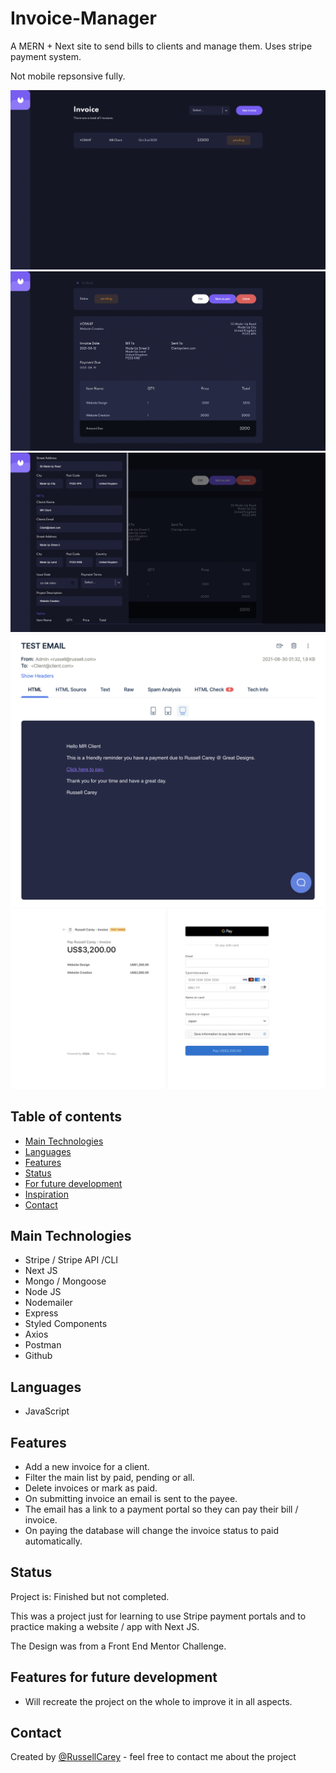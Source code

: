 # Invoice-Manager
A MERN + Next site to send bills to clients and manage them. Uses stripe payment system.

Not mobile repsonsive fully.

![alt text](https://github.com/RussellCarey/Invoice-Manager/blob/master/client/s1.png)
![alt text](https://github.com/RussellCarey/Invoice-Manager/blob/master/client/s2.png)
![alt text](https://github.com/RussellCarey/Invoice-Manager/blob/master/client/s3.png)
![alt text](https://github.com/RussellCarey/Invoice-Manager/blob/master/client/s4.png)
![alt text](https://github.com/RussellCarey/Invoice-Manager/blob/master/client/s5.png)

## Table of contents

- [Main Technologies](#technologies)
- [Languages](#languages)
- [Features](#features)
- [Status](#status)
- [For future development](#features-for-future-development)
- [Inspiration](#inspiration)
- [Contact](#contact)

## Main Technologies

- Stripe / Stripe API /CLI
- Next JS
- Mongo / Mongoose
- Node JS
- Nodemailer
- Express
- Styled Components
- Axios
- Postman
- Github

## Languages
- JavaScript

## Features

- Add a new invoice for a client.
- Filter the main list by paid, pending or all.
- Delete invoices or mark as paid.
- On submitting invoice an email is sent to the payee.
- The email has a link to a payment portal so they can pay their bill / invoice.
- On paying the database will change the invoice status to paid automatically.


## Status

Project is: Finished but not completed.

This was a project just for learning to use Stripe payment portals and to practice making a website / app with Next JS.  

The Design was from a Front End Mentor Challenge.


## Features for future development
- Will recreate the project on the whole to improve it in all aspects.


## Contact
Created by [@RussellCarey](https://twitter.com/russellcareyy) - feel free to contact me about the project

